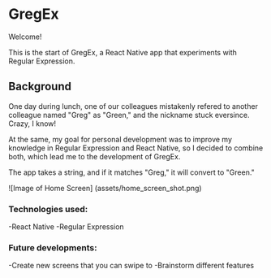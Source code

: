 # GregEx

Welcome!

This is the start of GregEx, a React Native app that experiments with Regular Expression.


## Background

One day during lunch, one of our colleagues mistakenly refered to another colleague named "Greg" as "Green," and the nickname stuck eversince. Crazy, I know!

At the same, my goal for personal development was to improve my knowledge in Regular Expression and React Native, so I decided to combine both, which lead me to the development of GregEx.

The app takes a string, and if it matches "Greg," it will convert to "Green."

![Image of Home Screen]
(assets/home_screen_shot.png)

### Technologies used:

-React Native
-Regular Expression


### Future developments:

-Create new screens that you can swipe to
-Brainstorm different features
